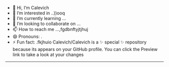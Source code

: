 - 👋 Hi, I’m Calevich
- 👀 I’m interested in ..))ooq
- 🌱 I’m currently learning ...
- 💞️ I’m looking to collaborate on ...
- 📫 How to reach me ...,fgdbnftyjtjhuj
- 😄 Pronouns: .
- ⚡ Fun fact: .fkjhuio
Calevich/Calevich is a ✨ special ✨ repository because its appears on your GitHub profile.
You can click the Preview link to take a look at your changes
---
